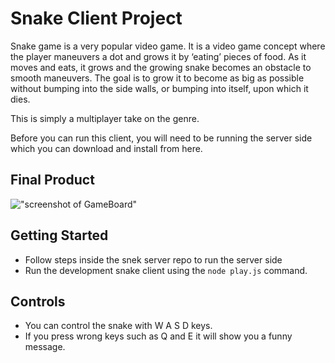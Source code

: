 # Snake Client Project

Snake game is a very popular video game. It is a video game concept where the player maneuvers a dot and grows it by ‘eating’ pieces of food. As it moves and eats, it grows and the growing snake becomes an obstacle to smooth maneuvers. The goal is to grow it to become as big as possible without bumping into the side walls, or bumping into itself, upon which it dies.

This is simply a multiplayer take on the genre.

Before you can run this client, you will need to be running the server side which you can download and install from here. 

## Final Product

!["screenshot of GameBoard"](https://github.com/Anjalisoni93/snake-client/blob/master/home/labber/lighthouse/w5/snake-client/snek.jpg?raw=true)



## Getting Started

- Follow steps inside the snek server repo to run the server side
- Run the development snake client using the `node play.js` command.

## Controls
- You can control the snake with W A S D keys.
- If you press wrong keys such as Q and E it will show you a funny message.